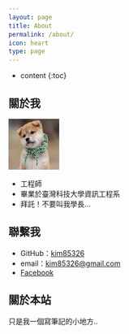 ```yaml
---
layout: page
title: About
permalink: /about/
icon: heart
type: page
---
```


* content
{:toc}

## 關於我

<img src="../image/elaine.jpg" style="height: 100px;width: 100px;" />

- 工程師
- 畢業於臺灣科技大學資訊工程系
- 拜託！不要叫我學長...

## 聯繫我

* GitHub：[kim85326](https://github.com/kim85326)
* email：kim85326@gmail.com
* [Facebook](https://www.facebook.com/kim85326)

## 關於本站

只是我一個寫筆記的小地方..
